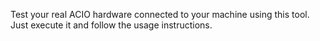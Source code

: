 Test your real ACIO hardware connected to your machine using this tool. Just
execute it and follow the usage instructions.